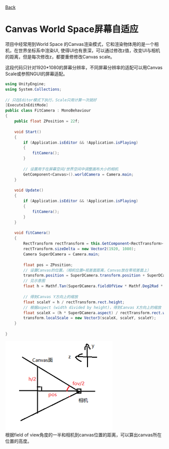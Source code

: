[Back](index.md)


# Canvas World Space屏幕自适应

项目中经常用到World Space 的Canvas渲染模式，它和渲染物体用的是一个相机，在世界坐标系中渲染UI, 使得UI也有景深，可以通过修改z值，改变UI与相机的距离，但是每次修改z，都要重修修改Canvas scale。

这段代码只针对1920*1080的屏幕分辨率，不同屏幕分辨率的适配可以用Canvas Scale或参照NGUI的屏幕适配。


``` csharp
using UnityEngine;
using System.Collections;

// 只在Editor模式下执行，Scale只用计算一次就好
[ExecuteInEditMode]
public class FitCamera : MonoBehaviour
{
    public float ZPosition = 22f;

    void Start()
    {
        if (Application.isEditor && !Application.isPlaying)
        {
            fitCamera();
        }

        // 设置用于在屏幕空间/世界空间中调整画布大小的相机
        GetComponent<Canvas>().worldCamera = Camera.main;
    }

    void Update()
    {
        if (Application.isEditor && !Application.isPlaying)
        {
            fitCamera();
        }
    }

    void fitCamera()
    {
        RectTransform rectTransform = this.GetComponent<RectTransform>();
        rectTransform.sizeDelta = new Vector2(1920, 1080);
        Camera SuperDCamera = Camera.main;

        float pos = ZPosition;
        // 设置Canvas的位置。（相机位置+视差面距离，Canvas放在零视差面上）
        transform.position = SuperDCamera.transform.position + SuperDCamera.transform.forward * pos;
        // 见示意图
        float h = Mathf.Tan(SuperDCamera.fieldOfView * Mathf.Deg2Rad * 0.5f) * pos * 2f;

        // 得到Canvas Y方向上的缩放
        float scaleY = h / rectTransform.rect.height;
        // 根据aspect (width divided by height)，得到Canvas X方向上的缩放
        float scaleX = (h * SuperDCamera.aspect) / rectTransform.rect.width;    
        transform.localScale = new Vector3(scaleX, scaleY, scaleY);
    }

}

```

![计算零视差面高度](Images/fit_camera_canvas.png)  
根据field of view角度的一半和相机到canvas位置的距离，可以算出canvas所在位置的高度。